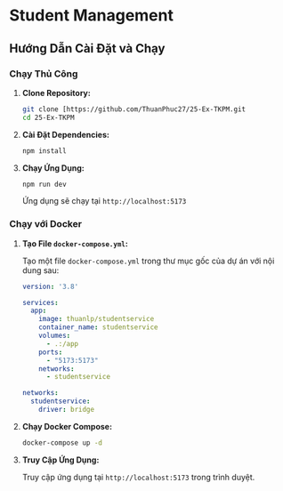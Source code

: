 # Student Management


## Hướng Dẫn Cài Đặt và Chạy

### Chạy Thủ Công

1.  **Clone Repository:**

    ```bash
    git clone [https://github.com/ThuanPhuc27/25-Ex-TKPM.git
    cd 25-Ex-TKPM
    ```

2.  **Cài Đặt Dependencies:**

    ```bash
    npm install
    ```

3.  **Chạy Ứng Dụng:**

    ```bash
    npm run dev
    ```

    Ứng dụng sẽ chạy tại `http://localhost:5173` 

### Chạy với Docker

1.  **Tạo File `docker-compose.yml`:**

    Tạo một file `docker-compose.yml` trong thư mục gốc của dự án với nội dung sau:

    ```yaml
    version: '3.8'

    services:
      app:
        image: thuanlp/studentservice
        container_name: studentservice
        volumes:
          - .:/app
        ports:
          - "5173:5173"
        networks:
          - studentservice

    networks:
      studentservice:
        driver: bridge
    ```

2.  **Chạy Docker Compose:**

    ```bash
    docker-compose up -d
    ```

3.  **Truy Cập Ứng Dụng:**

    Truy cập ứng dụng tại `http://localhost:5173` trong trình duyệt.

